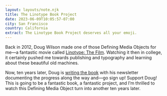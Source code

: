 ```yaml
---
layout: layouts/note.njk
title: The Linotype Book Project
date: 2023-06-09T10:05:57-07:00
city: San Francisco
country: California
extract: The Linotype Book Project deserves all your emoji.
---
```


Back in 2012, Doug Wilson made one of those Defining Media Objects for me—a fantastic movie called [Linotype: The Film](https://watch.linotypefilm.com/). Watching it then in college, it certainly pushed me towards publishing and typography and learning about these beautiful old machines.

Now, ten years later, Doug is [writing the book](https://linotypebook.com/) with his newsletter documenting the progress along the way and—go sign up! Support Doug! This is going to be a fantastic book, a fantastic project, and I’m thrilled to watch this Defining Media Object turn into another ten years later.
